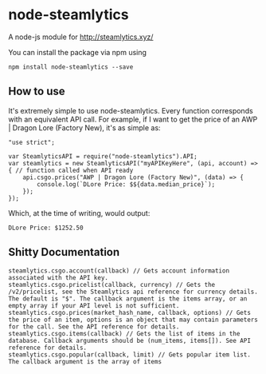 # node-steamlytics
A node-js module for http://steamlytics.xyz/

You can install the package via npm using

	npm install node-steamlytics --save

How to use
-----------

It's extremely simple to use node-steamlytics. Every function corresponds with an equivalent API call. For example, if I want to get the price of an AWP | Dragon Lore (Factory New), it's as simple as:

	"use strict";

	var SteamlyticsAPI = require("node-steamlytics").API;
	var steamlytics = new SteamlyticsAPI("myAPIKeyHere", (api, account) => { // function called when API ready
		api.csgo.prices("AWP | Dragon Lore (Factory New)", (data) => {
			console.log(`DLore Price: $${data.median_price}`);
		});
	});

Which, at the time of writing, would output:

	DLore Price: $1252.50

Shitty Documentation
---------------------
	steamlytics.csgo.account(callback) // Gets account information associated with the API key.
	steamlytics.csgo.pricelist(callback, currency) // Gets the /v2/pricelist, see the Steamlytics api reference for currency details. The default is "$". The callback argument is the items array, or an empty array if your API level is not sufficient.
	steamlytics.csgo.prices(market_hash_name, callback, options) // Gets the price of an item, options is an object that may contain parameters for the call. See the API reference for details.
	steamlytics.csgo.items(callback) // Gets the list of items in the database. Callback arguments should be (num_items, items[]). See API reference for details.
	steamlytics.csgo.popular(callback, limit) // Gets popular item list. The callback argument is the array of items
